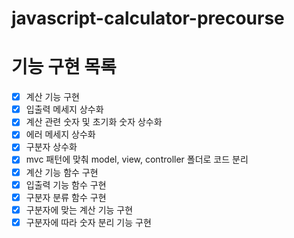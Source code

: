 # javascript-calculator-precourse

# 기능 구현 목록

- [x] 계산 기능 구현
- [x] 입출력 메세지 상수화
- [x] 계산 관련 숫자 및 초기화 숫자 상수화
- [x] 에러 메세지 상수화
- [x] 구분자 상수화
- [x] mvc 패턴에 맞춰 model, view, controller 폴더로 코드 분리
- [x] 계산 기능 함수 구현
- [x] 입출력 기능 함수 구현
- [x] 구분자 분류 함수 구현
- [x] 구분자에 맞는 계산 기능 구현
- [x] 구분자에 따라 숫자 분리 기능 구현
